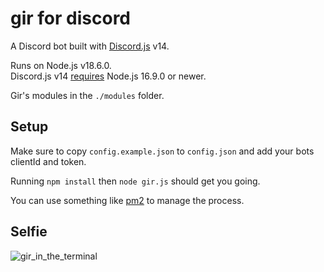 # gir for discord

A Discord bot built with [Discord.js](https://github.com/discordjs/discord.js) v14.

Runs on Node.js v18.6.0.  
Discord.js v14 [requires](https://github.com/discordjs/discord.js#installation) Node.js 16.9.0 or newer.

Gir's modules in the `./modules` folder.

## Setup

Make sure to copy `config.example.json` to `config.json` and add your bots clientId and token.

Running `npm install` then `node gir.js` should get you going.

You can use something like [pm2](https://github.com/Unitech/pm2) to manage the process.

## Selfie
![gir_in_the_terminal](https://user-images.githubusercontent.com/32247825/180625593-1e2e6086-b181-48d7-aa44-c9e5423bd70a.png)
